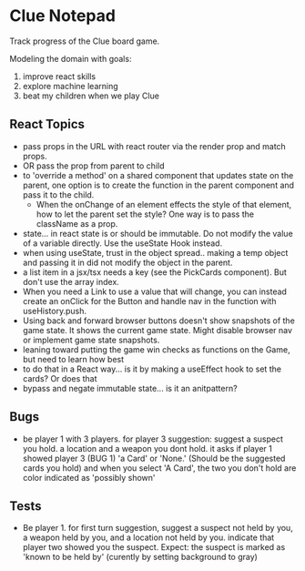 # Clue Notepad

Track progress of the Clue board game.

Modeling the domain with goals:

1. improve react skills
2. explore machine learning
3. beat my children when we play Clue

## React Topics

- pass props in the URL with react router via the render prop and match props.
- OR pass the prop from parent to child
- to 'override a method' on a shared component that updates state on the parent, one option is to create the function in the parent component and pass it to the child.
  - When the onChange of an element effects the style of that element, how to let the parent set the style? One way is to pass the className as a prop.
- state... in react state is or should be immutable. Do not modify the value of a variable directly. Use the useState Hook instead.
- when using useState, trust in the object spread.. making a temp object and passing it in did not modify the object in the parent.
- a list item in a jsx/tsx needs a key (see the PickCards component). But don't use the array index.
- When you need a Link to use a value that will change, you can instead create an onClick for the Button and handle nav in the function with useHistory.push.
- Using back and forward browser buttons doesn't show snapshots of the game state. It shows the current game state. Might disable browser nav or implement game state snapshots.
- leaning toward putting the game win checks as functions on the Game, but need to learn how best
- to do that in a React way... is it by making a useEffect hook to set the cards? Or does that 
- bypass and negate immutable state... is it an anitpattern?

## Bugs

- be player 1 with 3 players. for player 3 suggestion: suggest a suspect you hold. a location and a weapon you dont hold. it asks if player 1 showed player 3 (BUG 1) 'a Card' or 'None.' (Should be the suggested cards you hold) and when you select 'A Card', the two you don't hold are color indicated as 'possibly shown'

## Tests

- Be player 1. for first turn suggestion, suggest a suspect not held by you, a weapon held by you, and a location not held by you. indicate that player two showed you the suspect. Expect: the suspect is marked as 'known to be held by' (curently by setting background to gray)